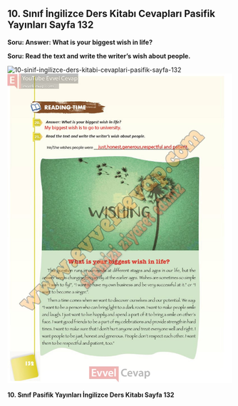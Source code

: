 ## 10. Sınıf İngilizce Ders Kitabı Cevapları Pasifik Yayınları Sayfa 132

**Soru: Answer: What is your biggest wish in life?**

**Soru: Read the text and write the writer’s wish about people.**

![10-sinif-ingilizce-ders-kitabi-cevaplari-pasifik-sayfa-132]()![10-sinif-ingilizce-ders-kitabi-cevaplari-pasifik-sayfa-132](./image1.webp)

**10. Sınıf Pasifik Yayınları İngilizce Ders Kitabı Sayfa 132**